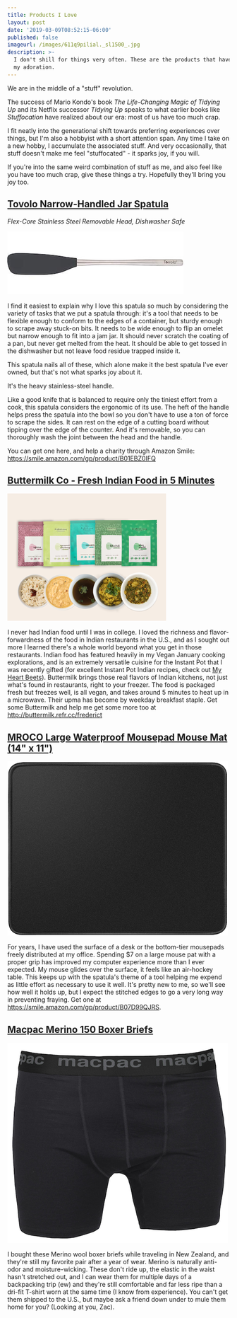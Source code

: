 ```yaml
---
title: Products I Love
layout: post
date: '2019-03-09T08:52:15-06:00'
published: false
imageurl: /images/611q9pilial._sl1500_.jpg
description: >-
  I don't shill for things very often. These are the products that have earned
  my adoration.
---
```

We are in the middle of a "stuff" revolution.

The success of Mario Kondo's book _The Life-Changing Magic of Tidying Up_ and its Netflix successor _Tidying Up_ speaks to what earlier books like _Stuffocation_ have realized about our era: most of us have too much crap.

I fit neatly into the generational shift towards preferring experiences over things, but I'm also a hobbyist with a short attention span. Any time I take on a new hobby, I accumulate the associated stuff. And very occasionally, that stuff doesn't make me feel "stuffocated" - it sparks joy, if you will.

If you're into the same weird combination of stuff as me, and also feel like you have too much crap, give these things a try. Hopefully they'll bring you joy too.

## [Tovolo Narrow-Handled Jar Spatula](https://smile.amazon.com/gp/product/B01EBZ0IFQ)

_Flex-Core Stainless Steel Removable Head, Dishwasher Safe_

![Tovolo Spatula](/images/611q9pilial._sl1500_.jpg)

I find it easiest to explain why I love this spatula so much by considering the variety of tasks that we put a spatula through: it's a tool that needs to be flexible enough to conform to the edges of a container, but sturdy enough to scrape away stuck-on bits. It needs to be wide enough to flip an omelet but narrow enough to fit into a jam jar. It should never scratch the coating of a pan, but never get melted from the heat. It should be able to get tossed in the dishwasher but not leave food residue trapped inside it.

This spatula nails all of these, which alone make it the best spatula I've ever owned, but that's not what sparks joy about it. 

It's the heavy stainless-steel handle.

Like a good knife that is balanced to require only the tiniest effort from a cook, this spatula considers the ergonomic of its use. The heft of the handle helps press the spatula into the bowl so you don't have to use a ton of force to scrape the sides. It can rest on the edge of a cutting board without tipping over the edge of the counter. And it's removable, so you can thoroughly wash the joint between the head and the handle. 

You can get one here, and help a charity through Amazon Smile:
<https://smile.amazon.com/gp/product/B01EBZ0IFQ>

## [Buttermilk Co - Fresh Indian Food in 5 Minutes](http://buttermilk.refr.cc/frederict)

![Buttermilk Co Food](/images/lovespicy_360x.png)

I never had Indian food until I was in college. I loved the richness and flavor-forwardness of the food in Indian restaurants in the U.S., and as I sought out more I learned there's a whole world beyond what you get in those restaurants. Indian food has featured heavily in my Vegan January cooking explorations, and is an extremely versatile cuisine for the Instant Pot that I was recently gifted (for excellent Instant Pot Indian recipes, check out [My Heart Beets](https://myheartbeets.com/tag/instant-pot/)). Buttermilk brings those real flavors of Indian kitchens, not just what's found in restaurants, right to your freezer. The food is packaged fresh but freezes well, is all vegan, and takes around 5 minutes to heat up in a microwave. Their upma has become by weekday breakfast staple. 
Get some Buttermilk and help me get some more too at <http://buttermilk.refr.cc/frederict>

## [MROCO Large Waterproof Mousepad Mouse Mat (14" x 11")](https://smile.amazon.com/gp/product/B07D99QJRS)

![Mouse mat](/images/mousemat.png)

For years, I have used the surface of a desk or the bottom-tier mousepads freely distributed at my office. Spending $7 on a large mouse pat with a proper grip has improved my computer experience more than I ever expected. My mouse glides over the surface, it feels like an air-hockey table. This keeps up with the spatula's theme of a tool helping me expend as little effort as necessary to use it well. It's pretty new to me, so we'll see how well it holds up, but I expect the stitched edges to go a very long way in preventing fraying. Get one at <https://smile.amazon.com/gp/product/B07D99QJRS>.

## [Macpac Merino 150 Boxer Briefs](https://www.macpac.co.nz/clearance/mens/macpac-merino-150-boxers-mens/113508-CLEARANCE.html)

![Macpac boxers](/images/macpac_boxers.png)

I bought these Merino wool boxer briefs while traveling in New Zealand, and they're still my favorite pair after a year of wear. Merino is naturally anti-odor and moisture-wicking. These don't ride up, the elastic in the waist hasn't stretched out, and I can wear them for multiple days of a backpacking trip (ew) and they're still comfortable and far less ripe than a dri-fit T-shirt worn at the same time (I know from experience). You can't get them shipped to the U.S., but maybe ask a friend down under to mule them home for you? (Looking at you, Zac).

